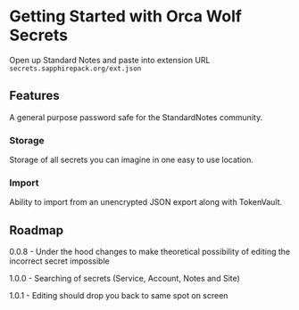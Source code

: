# Getting Started with Orca Wolf Secrets

Open up Standard Notes and paste into extension URL `secrets.sapphirepack.org/ext.json`

## Features
A general purpose password safe for the StandardNotes community.

### Storage
Storage of all secrets you can imagine in one easy to use location.

### Import
Ability to import from an unencrypted JSON export along with TokenVault.

## Roadmap

0.0.8
    - Under the hood changes to make theoretical possibility of editing the incorrect secret impossible

1.0.0
    - Searching of secrets (Service, Account, Notes and Site)

1.0.1
    - Editing should drop you back to same spot on screen